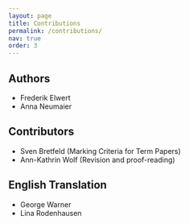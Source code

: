 ```yaml
---
layout: page
title: Contributions
permalink: /contributions/
nav: true
order: 3
---
```


## Authors

* Frederik Elwert
* Anna Neumaier

## Contributors

* Sven Bretfeld (Marking Criteria for Term Papers)
* Ann-Kathrin Wolf (Revision and proof-reading)

## English Translation

* George Warner
* Lina Rodenhausen
